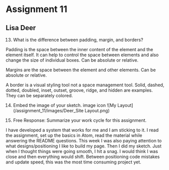 # Assignment 11
## Lisa Deer

13. What is the difference between padding, margin, and borders?


Padding is the space between the inner content of the element and the element itself. It can help to control the space between elements and also change the size of individual boxes. Can be absolute or relative.


Margins are the space between the element and other elements. Can be absolute or relative.


A border is a visual styling tool not a space management tool. Solid, dashed, dotted, doubled, inset, outset, groove, ridge, and hidden are examples. They can be separately colored.


14. Embed the image of your sketch. image icon
    ![My Layout](/assignment_11/images/Deer_Site Layout.png)

15. Free Response: Summarize your work cycle for this assignment.

I have developed a system that works for me and I am sticking to it. I read the assignment, set up the basics in Atom, read the material while answering the README questions. This week I was also paying attention to what designs/positioning I like to build my page. Then I did my sketch. Just when I thought things were going smooth, I hit a snag. I would think I was close and then everything would shift. Between positioning code mistakes and update speed, this was the most time consuming project yet.
